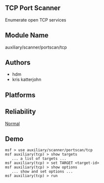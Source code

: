 ## TCP Port Scanner

Enumerate open TCP services


## Module Name
auxiliary/scanner/portscan/tcp

## Authors
* hdm
* kris katterjohn





## Platforms


## Reliability
[Normal](https://github.com/rapid7/metasploit-framework/wiki/Exploit-Ranking)

## Demo

```
msf > use auxiliary/scanner/portscan/tcp
msf auxiliary(tcp) > show targets
   ... a list of targets ...
msf auxiliary(tcp) > set TARGET <target-id>
msf auxiliary(tcp) > show options
   ... show and set options ...
msf auxiliary(tcp) > run
```
    
    